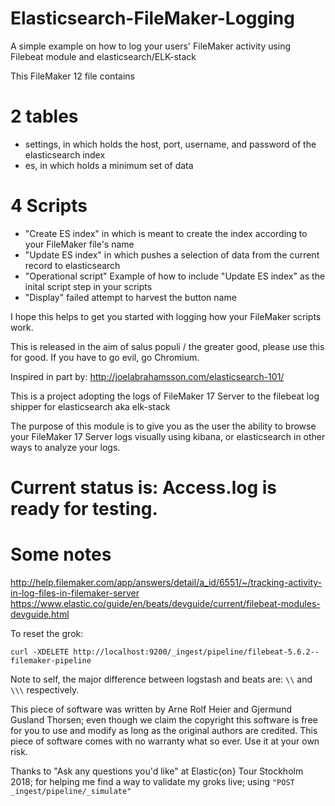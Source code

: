 # Elasticsearch-FileMaker-Logging
A simple example on how to log your users' FileMaker activity using Filebeat module and elasticsearch/ELK-stack

This FileMaker 12 file contains

2 tables
========
* settings, in which holds the host, port, username, and password of the elasticsearch index
* es, in which holds a minimum set of data

4 Scripts
=========
* "Create ES index" in which is meant to create the index according to your FileMaker file's name
* "Update ES index" in which pushes a selection of data from the current record to elasticsearch
* "Operational script" Example of how to include "Update ES index" as the inital script step in your scripts
* "Display" failed attempt to harvest the button name

I hope this helps to get you started with logging how your FileMaker scripts work.

This is released in the aim of salus populi / the greater good, please use this for good. If you have to go evil, go Chromium.

Inspired in part by: http://joelabrahamsson.com/elasticsearch-101/

This is a project adopting the logs of FileMaker 17 Server to the filebeat log shipper for elasticsearch aka elk-stack

The purpose of this module is to give you as the user the ability to browse your FileMaker 17 Server logs visually using kibana, or elasticsearch in other ways to analyze your logs.

# Current status is: Access.log is ready for testing.

# Some notes

http://help.filemaker.com/app/answers/detail/a_id/6551/~/tracking-activity-in-log-files-in-filemaker-server
https://www.elastic.co/guide/en/beats/devguide/current/filebeat-modules-devguide.html

To reset the grok:
```Sh
curl -XDELETE http://localhost:9200/_ingest/pipeline/filebeat-5.6.2--filemaker-pipeline
```

Note to self, the major difference between logstash and beats are: ```\\``` and ```\\\``` respectively.

This piece of software was written by Arne Rolf Heier and Gjermund Gusland Thorsen; even though we claim the copyright this software is free for you to use and modify as long as the original authors are credited. This piece of software comes with no warranty what so ever. Use it at your own risk.

Thanks to "Ask any questions you'd like" at Elastic{on} Tour Stockholm 2018; for helping me find a way to validate my groks live; using ```"POST _ingest/pipeline/_simulate"```
